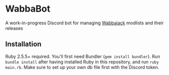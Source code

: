 # WabbaBot
A work-in-progress Discord bot for managing [Wabbajack](https://www.wabbajack.org) modlists and their releases

## Installation
Ruby 2.5.5+ required. You'll first need Bundler (`gem install bundler`). Run `bundle install` after having installed Ruby in this repository, and run `ruby main.rb`. Make sure to set up your own db file first with the Discord token.
